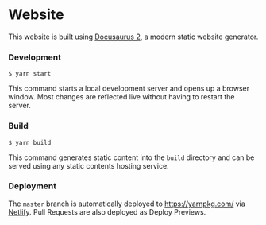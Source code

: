 # Website

This website is built using [Docusaurus 2](https://docusaurus.io/), a modern static website generator.

### Development

```
$ yarn start
```

This command starts a local development server and opens up a browser window. Most changes are reflected live without having to restart the server.

### Build

```
$ yarn build
```

This command generates static content into the `build` directory and can be served using any static contents hosting service.

### Deployment

The `master` branch is automatically deployed to https://yarnpkg.com/ via [Netlify](https://www.netlify.com/). Pull Requests are also deployed as Deploy Previews.
